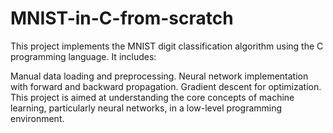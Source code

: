 # MNIST-in-C-from-scratch
This project implements the MNIST digit classification algorithm using the C programming language. It includes:

Manual data loading and preprocessing.
Neural network implementation with forward and backward propagation.
Gradient descent for optimization.
This project is aimed at understanding the core concepts of machine learning, particularly neural networks, in a low-level programming environment.
